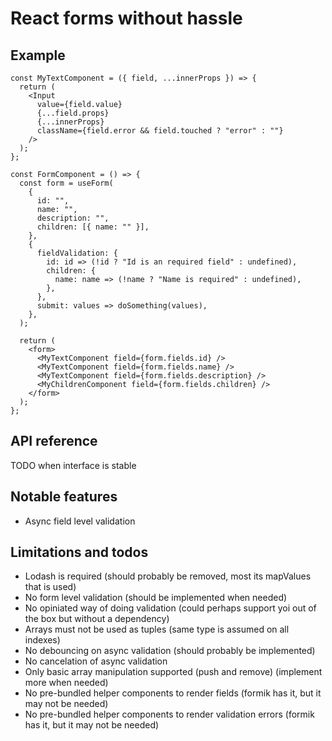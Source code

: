 # React forms without hassle

## Example

```tsx
const MyTextComponent = ({ field, ...innerProps }) => {
  return (
    <Input
      value={field.value}
      {...field.props}
      {...innerProps}
      className={field.error && field.touched ? "error" : ""}
    />
  );
};

const FormComponent = () => {
  const form = useForm(
    {
      id: "",
      name: "",
      description: "",
      children: [{ name: "" }],
    },
    {
      fieldValidation: {
        id: id => (!id ? "Id is an required field" : undefined),
        children: {
          name: name => (!name ? "Name is required" : undefined),
        },
      },
      submit: values => doSomething(values),
    },
  );

  return (
    <form>
      <MyTextComponent field={form.fields.id} />
      <MyTextComponent field={form.fields.name} />
      <MyTextComponent field={form.fields.description} />
      <MyChildrenComponent field={form.fields.children} />
    </form>
  );
};
```

## API reference

TODO when interface is stable

## Notable features

- Async field level validation

## Limitations and todos

- Lodash is required (should probably be removed, most its mapValues that is used)
- No form level validation (should be implemented when needed)
- No opiniated way of doing validation (could perhaps support yoi out of the box but without a dependency)
- Arrays must not be used as tuples (same type is assumed on all indexes)
- No debouncing on async validation (should probably be implemented)
- No cancelation of async validation
- Only basic array manipulation supported (push and remove) (implement more when needed)
- No pre-bundled helper components to render fields (formik has it, but it may not be needed)
- No pre-bundled helper components to render validation errors (formik has it, but it may not be needed)
